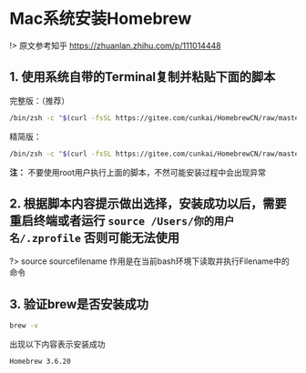 # Mac系统安装Homebrew
!> 原文参考知乎 https://zhuanlan.zhihu.com/p/111014448

## 1. 使用系统自带的Terminal复制并粘贴下面的脚本 <!-- {docsify-ignore} -->
完整版：（推荐）
```bash
/bin/zsh -c "$(curl -fsSL https://gitee.com/cunkai/HomebrewCN/raw/master/Homebrew.sh)"
```
精简版：
```bash
/bin/zsh -c "$(curl -fsSL https://gitee.com/cunkai/HomebrewCN/raw/master/Homebrew.sh)" speed
```
**注：** 不要使用root用户执行上面的脚本，不然可能安装过程中会出现异常

## 2.  根据脚本内容提示做出选择，安装成功以后，需要重启终端或者运行 `source /Users/你的用户名/.zprofile`   否则可能无法使用<!-- {docsify-ignore} -->
?> source sourcefilename 作用是在当前bash环境下读取并执行Filename中的命令

## 3. 验证brew是否安装成功<!-- {docsify-ignore} -->
```bash
brew -v
```
出现以下内容表示安装成功
```bash
Homebrew 3.6.20

```
